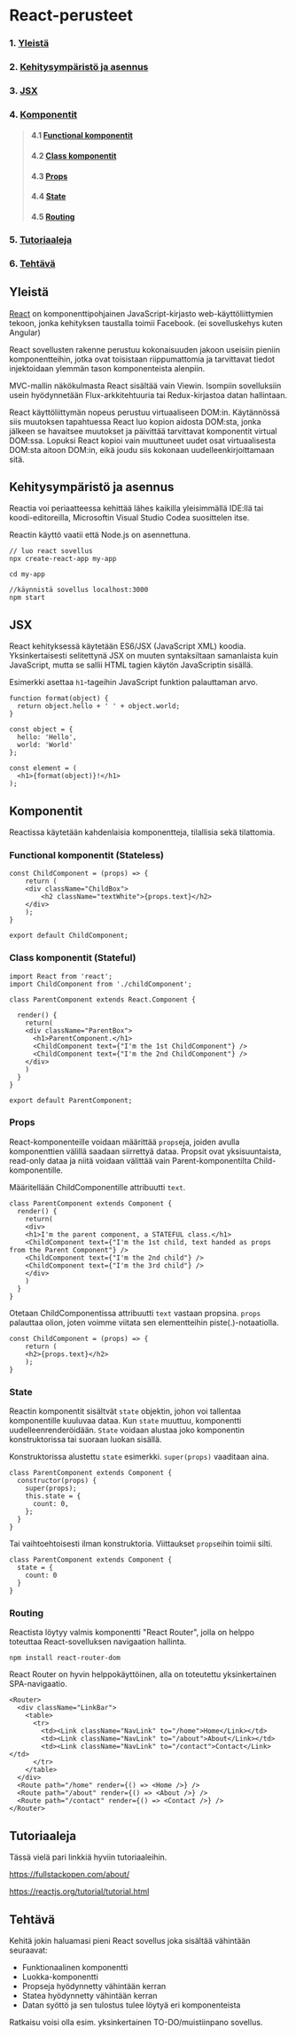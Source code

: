 # React-perusteet

### 1. [Yleistä](#yleistä)
### 2. [Kehitysympäristö ja asennus](#kehitysympäristö-ja-asennus)
### 3. [JSX](#jsx)
### 4. [Komponentit](#komponentit)
>#### 4.1 [Functional komponentit](#functional-komponentit-(stateless))
>#### 4.2 [Class komponentit](#class-komponentit-(stateful))
>#### 4.3 [Props](#props)
>#### 4.4 [State](#state)
>#### 4.5 [Routing](#routing)
### 5. [Tutoriaaleja](#tutoriaaleja)
### 6. [Tehtävä](#tehtävä)

## Yleistä
[React](https://reactjs.org/) on komponenttipohjainen JavaScript-kirjasto web-käyttöliittymien tekoon, jonka kehityksen taustalla toimii Facebook. (ei sovelluskehys kuten Angular)

React sovellusten rakenne perustuu kokonaisuuden jakoon useisiin pieniin komponentteihin, jotka ovat toisistaan riippumattomia ja tarvittavat tiedot injektoidaan ylemmän tason komponenteista alenpiin.

MVC-mallin näkökulmasta React sisältää vain Viewin. Isompiin sovelluksiin usein hyödynnetään Flux-arkkitehtuuria tai Redux-kirjastoa datan hallintaan.

React käyttöliittymän nopeus perustuu virtuaaliseen DOM:in. 
Käytännössä siis muutoksen tapahtuessa React luo kopion aidosta DOM:sta, jonka jälkeen se havaitsee muutokset ja päivittää tarvittavat komponentit virtual DOM:ssa. Lopuksi React kopioi vain muuttuneet uudet osat virtuaalisesta DOM:sta aitoon DOM:in, eikä joudu siis kokonaan uudelleenkirjoittamaan sitä.

## Kehitysympäristö ja asennus

Reactia voi periaatteessa kehittää lähes kaikilla yleisimmällä IDE:llä tai koodi-editoreilla, Microsoftin Visual Studio Codea suosittelen itse.

Reactin käyttö vaatii että Node.js on asennettuna.

```
// luo react sovellus
npx create-react-app my-app

cd my-app

//käynnistä sovellus localhost:3000
npm start
```

## JSX

React kehityksessä käytetään ES6/JSX (JavaScript XML) koodia. Yksinkertaisesti selitettynä JSX on muuten syntaksiltaan samanlaista kuin JavaScript, mutta se sallii HTML tagien käytön JavaScriptin sisällä.

Esimerkki asettaa ```h1```-tageihin JavaScript funktion palauttaman arvo.
```
function format(object) {
  return object.hello + ' ' + object.world;
}

const object = {
  hello: 'Hello',
  world: 'World'
};

const element = (
  <h1>{format(object)}!</h1>
);
```

## Komponentit

Reactissa käytetään kahdenlaisia komponentteja, tilallisia sekä tilattomia.

### Functional komponentit (Stateless)

```
const ChildComponent = (props) => {
    return (
    <div className="ChildBox">
        <h2 className="textWhite">{props.text}</h2>
    </div>
    );
}

export default ChildComponent;
```

### Class komponentit (Stateful)

```
import React from 'react';
import ChildComponent from './childComponent';

class ParentComponent extends React.Component {

  render() {
    return(
    <div className="ParentBox">
      <h1>ParentComponent.</h1>
      <ChildComponent text={"I'm the 1st ChildComponent"} />
      <ChildComponent text={"I'm the 2nd ChildComponent"} />
    </div>
    )
  }
}

export default ParentComponent;
```

### Props

React-komponenteille voidaan määrittää ```props```eja, joiden avulla komponenttien välillä saadaan siirrettyä dataa.
Propsit ovat yksisuuntaista, read-only dataa ja niitä voidaan välittää vain Parent-komponentilta Child-komponentille.

Määritellään ChildComponentille attribuutti ```text```.
```
class ParentComponent extends Component {
  render() {
    return(
    <div>
    <h1>I'm the parent component, a STATEFUL class.</h1>
    <ChildComponent text={"I'm the 1st child, text handed as props from the Parent Component"} />
    <ChildComponent text={"I'm the 2nd child"} />
    <ChildComponent text={"I'm the 3rd child"} />
    </div>
    )
  }
}
```

Otetaan ChildComponentissa attribuutti ```text``` vastaan propsina.
```props``` palauttaa olion, joten voimme viitata sen elementteihin piste(.)-notaatiolla.
```
const ChildComponent = (props) => {
    return (
    <h2>{props.text}</h2>
    );
}

```

### State

Reactin komponentit sisältvät ```state``` objektin, johon voi tallentaa komponentille kuuluvaa dataa.
Kun ```state``` muuttuu, komponentti uudelleenrenderöidään.
```State``` voidaan alustaa joko komponentin konstruktorissa tai suoraan luokan sisällä.

Konstruktorissa alustettu ```state``` esimerkki. ```super(props)``` vaaditaan aina.

```
class ParentComponent extends Component {
  constructor(props) {
    super(props);
    this.state = {
      count: 0,
    };
  }
}
```

Tai vaihtoehtoisesti ilman konstruktoria. Viittaukset ```props```eihin toimii silti.
```
class ParentComponent extends Component {
  state = {
    count: 0
  }
}
```

### Routing

Reactista löytyy valmis komponentti "React Router", jolla on helppo toteuttaa React-sovelluksen navigaation hallinta.
```
npm install react-router-dom
```

React Router on hyvin helppokäyttöinen, alla on toteutettu yksinkertainen SPA-navigaatio.
```
<Router>
  <div className="LinkBar">
    <table>
      <tr>
        <td><Link className="NavLink" to="/home">Home</Link></td>
        <td><Link className="NavLink" to="/about">About</Link></td>
        <td><Link className="NavLink" to="/contact">Contact</Link></td>
      </tr>
    </table>
  </div>
  <Route path="/home" render={() => <Home />} />
  <Route path="/about" render={() => <About />} />
  <Route path="/contact" render={() => <Contact />} />
</Router>
```

## Tutoriaaleja

Tässä vielä pari linkkiä hyviin tutoriaaleihin.

https://fullstackopen.com/about/

https://reactjs.org/tutorial/tutorial.html

## Tehtävä

Kehitä jokin haluamasi pieni React sovellus joka sisältää vähintään seuraavat:
* Funktionaalinen komponentti
* Luokka-komponentti
* Propseja hyödynnetty vähintään kerran
* Statea hyödynnetty vähintään kerran
* Datan syöttö ja sen tulostus tulee löytyä eri komponenteista

Ratkaisu voisi olla esim. yksinkertainen TO-DO/muistiinpano sovellus.
